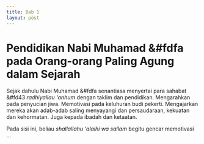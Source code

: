 ```yaml
---
title: Bab 1
layout: post
---
```


<!---
Halaman 4
-->

# Pendidikan Nabi Muhamad &#fdfa pada Orang-orang Paling Agung dalam Sejarah

Sejak dahulu Nabi Muhamad &#fdfa senantiasa menyertai para sahabat &#fd43 *radhiyallau 'anhum* dengan taklim dan pendidikan. Mengarahkan pada penyucian jiwa. Memotivasi pada keluhuran budi pekerti. Mengajarkan mereka akan adab-adab saling menyayangi dan persaudaraan, kekuatan dan kehormatan. Juga kepada ibadah dan ketaatan.

Pada sisi ini, beliau *shallallahu 'alaihi wa sallam* begitu gencar memotivasi ...
